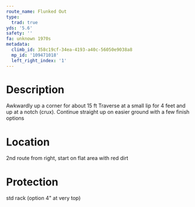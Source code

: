 ```yaml
---
route_name: Flunked Out
type:
  trad: true
yds: '5.6'
safety: ''
fa: unknown 1970s
metadata:
  climb_id: 358c19cf-34ea-4193-a40c-56050e9038a8
  mp_id: '109471018'
  left_right_index: '1'
---
```

# Description
Awkwardly up a corner for about 15 ft Traverse at a small lip for 4 feet and up at a notch (crux).  Continue straight up on easier ground with a few finish options

# Location
2nd route from right, start on flat area with red dirt

# Protection
std rack (option 4" at very top)
